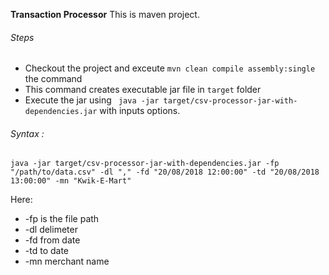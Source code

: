 **Transaction Processor** This is maven project.
###### Steps
- Checkout the project and exceute ```mvn clean compile assembly:single``` the command
- This command creates executable jar file in ```target``` folder
- Execute the jar using ``` java -jar target/csv-processor-jar-with-dependencies.jar``` with inputs options.

###### Syntax :

```java -jar target/csv-processor-jar-with-dependencies.jar -fp "/path/to/data.csv" -dl "," -fd "20/08/2018 12:00:00" -td "20/08/2018 13:00:00" -mn "Kwik-E-Mart"```

Here:
 - -fp is the file path
 - -dl delimeter
 - -fd from date
 - -td to date
 - -mn merchant name
